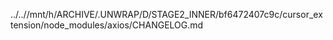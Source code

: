 ../..//mnt/h/ARCHIVE/.UNWRAP/D/STAGE2_INNER/bf6472407c9c/cursor_extension/node_modules/axios/CHANGELOG.md
